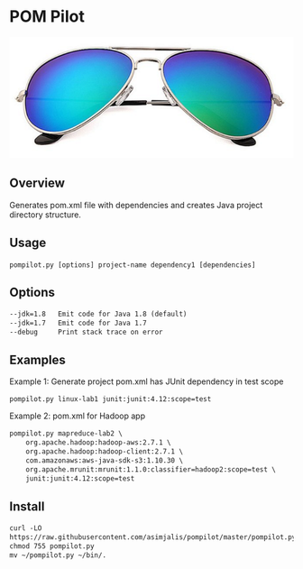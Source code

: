 
POM Pilot
=========

<img src="pompilot-glasses.png">

Overview
--------

Generates pom.xml file with dependencies and creates Java project
directory structure.

Usage
-----

    pompilot.py [options] project-name dependency1 [dependencies]

Options
-------

    --jdk=1.8   Emit code for Java 1.8 (default)
    --jdk=1.7   Emit code for Java 1.7
    --debug     Print stack trace on error

Examples
--------

Example 1: Generate project pom.xml has JUnit dependency in test scope

    pompilot.py linux-lab1 junit:junit:4.12:scope=test

Example 2: pom.xml for Hadoop app

    pompilot.py mapreduce-lab2 \
        org.apache.hadoop:hadoop-aws:2.7.1 \
        org.apache.hadoop:hadoop-client:2.7.1 \
        com.amazonaws:aws-java-sdk-s3:1.10.30 \
        org.apache.mrunit:mrunit:1.1.0:classifier=hadoop2:scope=test \
        junit:junit:4.12:scope=test

Install
-------

    curl -LO https://raw.githubusercontent.com/asimjalis/pompilot/master/pompilot.py
    chmod 755 pompilot.py
    mv ~/pompilot.py ~/bin/.

